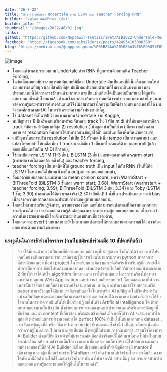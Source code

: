 ```yaml
---
date: "26-7-22"
title: "สร้างสรรบทเพลง Undertale ผ่าน LSTM และ Teacher Forcing RNN"
builder: "นพวิทย์ ตันติศิริวัฒน์ (ภีม)"
builder_info: ""
thumbnail: "/images/2022/46/01.jpg"
links:
github: "https://github.com/Noppawit-Tantisiriwat/AIB2022-Undertale-Music-Generation"
facebook: "https://facebook.com/aibuildersx/posts/424934103008368"
blog: "https://medium.com/@noppawitpeam/%E0%B8%AA%E0%B8%A3%E0%B9%89%E0%B8%B2%E0%B8%87%E0%B8%AA%E0%B8%A3%E0%B8%A3%E0%B8%9A%E0%B8%97%E0%B9%80%E0%B8%9E%E0%B8%A5%E0%B8%87-undertale-%E0%B8%9C%E0%B9%88%E0%B8%B2%E0%B8%99-lstm-%E0%B9%81%E0%B8%A5%E0%B8%B0-teacher-forcing-6053a939bc62"
---
```


![image](/images/2022/46/01.jpg)

- โมเดลแต่งเพลงประกอบเกม Undertale ด้วย RNN ที่ถูกเทรนด้วยเทคนิค Teacher Forcing,
- ในวัยเด็กผมเคยมีประสบการณ์เล่มเกมที่มีชื่อว่า Undertale มันเป็นเกมที่มีเนื้อเรื่องแปลกใหม่ ระบบการเล่นที่สนุก และที่สำคัญที่สุด มันมีเพลงประกอบตัวเกมที่ไพเราะเกินบรรยาย เพลงประกอบเกมนี้ได้กวาดรางวัลมาแล้วมากมาย ขายเป็นแผ่นเสียงได้เป็นกอบเป็นกำและได้ถูกจัดแสดงบนเวทีระดับโลกมาแล้ว ตัวผมจึงอยากลองค้นหาความมหัศจรรย์ของบทเพลงเหล่านี้ ทว่าผมขาดความรู้และพรสวรรค์ทางด้านดนตรีจึงไม่สามารถเข้าใจความสัมพันธ์ของบทเพลงเหล่านี้ได้ ผมจึงลองศึกษาศาสตร์AI ในการวิเคราะห์ความสัมพันธ์เหล่านี้ดู,
- ใช้ dataset ที่เป็น MIDI ของเพลงเกม Undertale จาก Kaggle,
- พบปัญหาว่า 1) มีเครื่องดนตรีเล่นพร้อมกันหลาย track ใน 1 file midi ทำให้ยากต่อการเลือก track ที่มีความสำคัญมากที่สุด 2) resolution (โน้ตถูกแบ่งเป็นกี่ส่วน) ที่กระจายตัวหลากหลาย ค่า resolution ที่มากทำให้สามารถอ่านข้อมูลได้ช้า และสิ้นเปลืองพื้นที่หน่วยความจำ,
- แก้ปัญหาโดยการปรับ resolution ให้เป็น 96 ทั้งหมด (เพิ่ม tempo เป็นการทดแทน) และแปลงไฟล์midi ให้เหลือเพียง 1 track และมีเพียง 1 เสียงเครื่องดนตรีด้วย pianoroll (แล้วค่อยเปลี่ยนกลับเป็น MIDI อีกรอบ),
- ใช้สถาปัตยกรรม LSTM (1-3 ชั้น), BiLSTM (3 ชั้น) และทดลองเทคนิค warm-start (เทรนต่อจากโมเดลคล้ายคลึงกัน) และ teacher forcing,
- teacher forcing เป็นเทคนิคที่ใช้ ground truth เป็น input ให้กับ RNN (ในที่นี้คือ LSTM) ในหน่วยถัดไปแทนที่จะเป็น output จากหน่วยก่อนหน้า,
- วัดผลด้วยแบบสอบถามและคำนวณ mean opinion score; พบว่า WarmStart + BiThreeFold (BiLSTM 3 ชั้นและ warm start; 3.68), WarmStart (warmstart + teacher forcing; 3.59), BiThreeFold (BiLSTM 3 ชั้น; 3.34) และ Toby (LSTM 1 ชั้น; 3.30) ทำคะแนนได้ดีกว่าเพลงจริง (2.80) เสียอีก(!!) ทั้งนี้การประเมินผลอาจจะมี bias เนื่องจากความหลากหลายและประสบการณ์ของผู้ทำแบบสอบถาม,
- โมเดลไม่สามารถเรียนรู้จังหวะ, ความยาวของโน๊ต และไม่สามารถแต่งเพลงที่มีความหลากหลายของจังหวะได้ อาจจะส่งผลต่อความรู้สึกต่อคุณภาพของเพลงของผู้ตอบแบบสอบถาม เนื่องจากว่าความไพเราะของเพลงมีเรื่องจังหวะและทำนองเข้ามาเกี่ยวข้องด้วย,
- โมเดลอาจจะ overfit บทเพลงและยังไม่สามารถแต่งเพลงให้หลากหลายตามอารมณ์ได้; อาจต้องแยกเทรนตามอารมณ์ของเพลง

### แรงจูงในในการเข้าร่วมโครงการ (จากใบสมัครเข้าร่วมเมื่อ 10 สัปดาห์ที่แล้ว)

> "เราให้นิยามตัวเองว่าเป็นคนที่มีความพยายามต่องานที่ทำอยู่เสมอ จึงมั่นใจได้ว่าเราจะทำโปรเจคนี้อย่างเต็มความสามารถ เรามีความรู้ในการเขียนโปรแกรมภาษา python มาจากการศึกษาด้วยตนเองเพื่อทำ project ในโรงเรียนและมีความกระตือรือร้นที่จะเรียนรู้อีก เรายังได้ทำการศึกษาการเขียนโปรแกรมมาหลากหลายผ่านการเข้าค่ายโอลิมปิกวิชาการคอมพิวเตอร์ค่าย 2 ที่ทำให้เราได้เข้าใจ algorithm ที่หลากหลาย เราได้ร่วมพัฒนาโครงการเครื่องให้อาหารแมวที่ควบคุมบน Web Application และทำงานร่วมกับระบบ IoT โดยตลอดเวลาที่ทำงานเหล่านั้นเราศึกษาบนเว็บต่างประเทศจึงสามารถอ่าน, แปล, และทำความเข้าใจบทความหรือ paper ภาษาอังกฤษได้ดีมาก เรามีแรงบันดาลใจในการสร้าง AI แก้ปัญหาในชีวิตประจำวัน แม้จะเป็นปัญหาเฉพาะกลุ่มแต่ก็สามารถสร้างความแปลกใหม่ได้ เราคาดหวังอย่างยิ่งว่าจะได้รับโอกาสในการทำความฝันนั้นให้เป็นจริง  ปฏิเสธไม่ได้ว่า Artificial Intelligence ได้เข้ามาบทบาทอย่างมากในปัจจุบัน ทั้งช่วยย่นการทำงานของมนุษย์ ช่วยจำแนกหรือวิเคราะห์ข้อมูลที่ซับซ้อน แนะนำ content ที่เกี่ยวข้อง หรือแม้แต่ช่วยตัดสินใจ แต่ก็ใช่ว่า AI จะสามารถทำได้ทุกอย่างหรือแม้แต่การทำงานออกมาได้ perfect 100% ก็เป็นไปได้ยากหากขาด dataset , การจัดการข้อมูลที่ดี หรือ วิธีการ train model ที่เหมาะสม ซึ่งสิ่งนี้จำเป็นต้องศึกษาเพิ่มเติมกว่าความรู้ในม.ปลายไปมาก และจำเป็นต้องพึ่งพาผู้ที่มีประสบการณ์มากกว่า  เราสนใจโครงการ AI Builder ตั้งแต่ปีที่แล้ว แม้จะไม่ผ่านรอบคัดเลือกตัวจริงแต่ก็ได้ศึกษาเนื้อหาไปบ้างในแบบของนักเรียน sit-in หลังจากเห็นโครงงานของเพื่อนหลายคนก็ทำให้เรามีไฟที่อยากจะมาลองสมัครรอบของปีนี้อีก! AI Builder มีเนื้อหาที่เข้มข้นและสิ่งที่สำคัญคือการมี mentor ที่เชี่ยวชาญ และกลุ่มเพื่อนเข้ามาช่วยให้คำปรึกษา เราจึงคิดว่าหากได้เข้าร่วมโครงการนี้แล้ว คงจะได้พัฒนาฝีมือตัวเองให้ดีขึ้นและเข้าใจถึงการพัฒนาโปรเจค AI อย่างเต็มรูปแบบจนอาจสามารถตกตะกอนความรู้และถ่ายทอดให้ผู้อื่นได้ในภายหลัง"